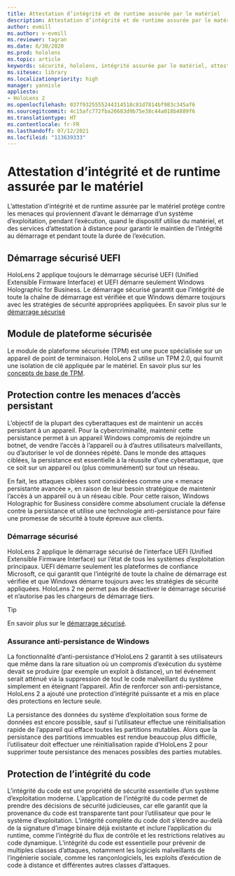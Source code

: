 ```yaml
---
title: Attestation d’intégrité et de runtime assurée par le matériel
description: Attestation d’intégrité et de runtime assurée par le matériel
author: evmill
ms.author: v-evmill
ms.reviewer: tagran
ms.date: 6/30/2020
ms.prod: hololens
ms.topic: article
keywords: sécurité, hololens, intégrité assurée par le matériel, attestation de runtime, UEFI, démarrage sécurisé UEFI, démarrage sécurisé, TPM, protection contre les menaces, assurance anti-persistance de Windows, intégrité du code, protection du code,
ms.sitesec: library
ms.localizationpriority: high
manager: yannisle
appliesto:
- HoloLens 2
ms.openlocfilehash: 037f9325555244314518c81d7814bf983c345af6
ms.sourcegitcommit: 4c15afc772fba26683d9b75e38c44a018b4889f6
ms.translationtype: HT
ms.contentlocale: fr-FR
ms.lasthandoff: 07/12/2021
ms.locfileid: "113639333"
---
```

# <a name="hardware-backed-integrity-and-runtime-attestation"></a>Attestation d’intégrité et de runtime assurée par le matériel

L’attestation d’intégrité et de runtime assurée par le matériel protège contre les menaces qui proviennent d’avant le démarrage d’un système d’exploitation, pendant l’exécution, quand le dispositif utilise du matériel, et des services d’attestation à distance pour garantir le maintien de l’intégrité au démarrage et pendant toute la durée de l’exécution.

## <a name="uefi-secure-boot"></a>Démarrage sécurisé UEFI

HoloLens 2 applique toujours le démarrage sécurisé UEFI (Unified Extensible Firmware Interface) et UEFI démarre seulement Windows Holographic for Business.
Le démarrage sécurisé garantit que l’intégrité de toute la chaîne de démarrage est vérifiée et que Windows démarre toujours avec les stratégies de sécurité appropriées appliquées. En savoir plus sur le [démarrage sécurisé](/windows-hardware/design/device-experiences/oem-secure-boot)

## <a name="tpm"></a>Module de plateforme sécurisée

Le module de plateforme sécurisée (TPM) est une puce spécialisée sur un appareil de point de terminaison. HoloLens 2 utilise un TPM 2.0, qui fournit une isolation de clé appliquée par le matériel. En savoir plus sur les [concepts de base de TPM](/windows/security/information-protection/tpm/tpm-fundamentals).

## <a name="persistence-access-threat-protection"></a>Protection contre les menaces d’accès persistant

L’objectif de la plupart des cyberattaques est de maintenir un accès persistant à un appareil. Pour la cybercriminalité, maintenir cette persistance permet à un appareil Windows compromis de rejoindre un botnet, de vendre l’accès à l’appareil ou à d’autres utilisateurs malveillants, ou d’autoriser le vol de données répété. Dans le monde des attaques ciblées, la persistance est essentielle à la réussite d’une cyberattaque, que ce soit sur un appareil ou (plus communément) sur tout un réseau.  

En fait, les attaques ciblées sont considérées comme une « menace persistante avancée », en raison de leur besoin stratégique de maintenir l’accès à un appareil ou à un réseau cible. Pour cette raison, Windows Holographic for Business considère comme absolument cruciale la défense contre la persistance et utilise une technologie anti-persistance pour faire une promesse de sécurité à toute épreuve aux clients.

### <a name="secure-boot"></a>Démarrage sécurisé

HoloLens 2 applique le démarrage sécurisé de l’interface UEFI (Unified Extensible Firmware Interface) sur l’état de tous les systèmes d’exploitation principaux. UEFI démarre seulement les plateformes de confiance Microsoft, ce qui garantit que l’intégrité de toute la chaîne de démarrage est vérifiée et que Windows démarre toujours avec les stratégies de sécurité appliquées. HoloLens 2 ne permet pas de désactiver le démarrage sécurisé et n’autorise pas les chargeurs de démarrage tiers.

> [!Tip]
> En savoir plus sur le [démarrage sécurisé](/windows-hardware/design/device-experiences/oem-secure-boot).

### <a name="windows-anti-persistence-assurance"></a>Assurance anti-persistance de Windows

La fonctionnalité d’anti-persistance d’HoloLens 2 garantit à ses utilisateurs que même dans la rare situation où un compromis d’exécution du système devait se produire (par exemple un exploit à distance), un tel événement serait atténué via la suppression de tout le code malveillant du système simplement en éteignant l’appareil. Afin de renforcer son anti-persistance, HoloLens 2 a ajouté une protection d’intégrité puissante et a mis en place des protections en lecture seule.

La persistance des données du système d’exploitation sous forme de données est encore possible, sauf si l’utilisateur effectue une réinitialisation rapide de l’appareil qui efface toutes les partitions mutables. Alors que la persistance des partitions immuables est rendue beaucoup plus difficile, l’utilisateur doit effectuer une réinitialisation rapide d’HoloLens 2 pour supprimer toute persistance des menaces possibles des parties mutables.

## <a name="code-integrity-protection"></a>Protection de l’intégrité du code

L’intégrité du code est une propriété de sécurité essentielle d’un système d’exploitation moderne. L’application de l’intégrité du code permet de prendre des décisions de sécurité judicieuses, car elle garantit que la provenance du code est transparente tant pour l’utilisateur que pour le système d’exploitation. L’intégrité complète du code doit s’étendre au-delà de la signature d’image binaire déjà existante et inclure l’application du runtime, comme l’intégrité du flux de contrôle et les restrictions relatives au code dynamique. L’intégrité du code est essentielle pour prévenir de multiples classes d’attaques, notamment les logiciels malveillants de l’ingénierie sociale, comme les rançonlogiciels, les exploits d’exécution de code à distance et différentes autres classes d’attaques.
